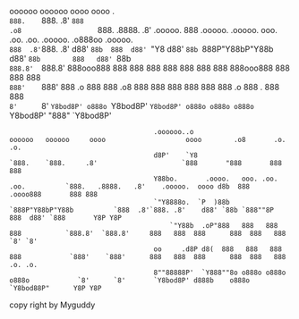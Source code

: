 oooooo   oooooo     oooo           oooo                                                           .                  
 `888.    `888.     .8'            `888                                                         .o8                  
  `888.   .8888.   .8'    .ooooo.   888   .ooooo.   .ooooo.  ooo. .oo.  .oo.    .ooooo.       .o888oo  .ooooo.       
   `888  .8'`888. .8'    d88' `88b  888  d88' `"Y8 d88' `88b `888P"Y88bP"Y88b  d88' `88b        888   d88' `88b      
    `888.8'  `888.8'     888ooo888  888  888       888   888  888   888   888  888ooo888        888   888   888      
     `888'    `888'      888    .o  888  888   .o8 888   888  888   888   888  888    .o        888 . 888   888      
      `8'      `8'       `Y8bod8P' o888o `Y8bod8P' `Y8bod8P' o888o o888o o888o `Y8bod8P'        "888" `Y8bod8P'      
                                                                                                                     
                                                                                                                     
                                        .oooooo..o                                  oooooo   oooooo     oooo                    oooo        .o8       .o. .o. 
                                        d8P'    `Y8                                   `888.    `888.     .8'                     `888       "888       888 888 
                                        Y88bo.       .oooo.   ooo. .oo.  .oo.          `888.   .8888.   .8'    .ooooo.  oooo d8b  888   .oooo888       888 888 
                                        `"Y8888o.  `P  )88b  `888P"Y88bP"Y88b          `888  .8'`888. .8'    d88' `88b `888""8P  888  d88' `888       Y8P Y8P 
                                            `"Y88b  .oP"888   888   888   888           `888.8'  `888.8'     888   888  888      888  888   888       `8' `8' 
                                        oo     .d8P d8(  888   888   888   888            `888'    `888'      888   888  888      888  888   888       .o. .o. 
                                        8""88888P'  `Y888""8o o888o o888o o888o            `8'      `8'       `Y8bod8P' d888b    o888o `Y8bod88P"      Y8P Y8P 
                                                                                                                                                                                                                                            
copy right by Myguddy


